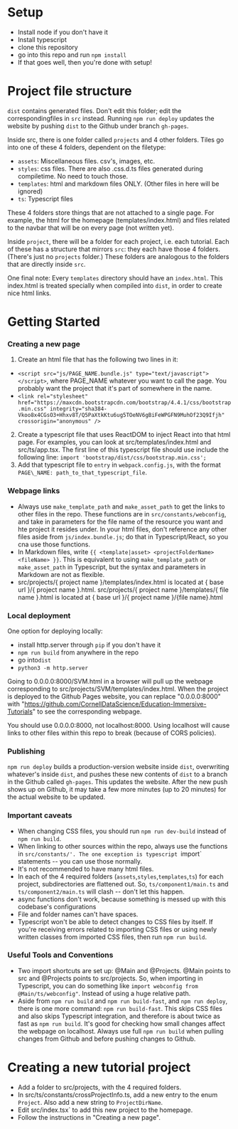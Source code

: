 # Setup

- Install node if you don't have it
- Install typescript
- clone this repository
- go into this repo and run `npm install`
- If that goes well, then you're done with setup!

# Project file structure

`dist` contains generated files. Don't edit this folder; edit the correspondingfiles in `src` instead.
Running `npm run deploy` updates the website by pushing `dist` to the Github under branch `gh-pages`.

Inside src, there is one folder called `projects` and 4 other folders. Tiles go into one of these 4 folders, dependent on the filetype:
- `assets`: Miscellaneous files. csv's, images, etc.
- `styles`: css files. There are also .css.d.ts files generated during compiletime. No need to touch those.
- `templates`: html and markdown files ONLY. (Other files in here will be ignored)
- `ts`: Typescript files

These 4 folders store things that are not attached to a single page. For example, the html for the homepage (templates/index.html) and files related to the navbar that will be on every page (not written yet).

Inside `project`, there will be a folder for each project, i.e. each tutorial. Each of these has a structure that mirrors `src`: they each have those 4 folders. (There's just no `projects` folder.) These folders are analogous to the folders that are directly inside `src`.

One final note: Every `templates` directory should have an `index.html`. This index.html is treated specially when compiled into `dist`, in order to create nice html links.

# Getting Started

### Creating a new page

1. Create an html file that has the following two lines in it: 
- `<script src="js/PAGE_NAME.bundle.js" type="text/javascript"></script>`, where PAGE\_NAME whatever you want to call the page. You probably want the project that it's part of somewhere in the name.
- `<link rel="stylesheet" href="https://maxcdn.bootstrapcdn.com/bootstrap/4.4.1/css/bootstrap.min.css" integrity="sha384-Vkoo8x4CGsO3+Hhxv8T/Q5PaXtkKtu6ug5TOeNV6gBiFeWPGFN9MuhOf23Q9Ifjh" crossorigin="anonymous" />`
2. Create a typescript file that uses ReactDOM to inject React into that html page. For examples, you can look at src/templates/index.html and src/ts/app.tsx. The first line of this typescript file should use include the following line:
`import 'bootstrap/dist/css/bootstrap.min.css';`
3. Add that typescript file to `entry` in `webpack.config.js`, with the format `PAGE\_NAME: path_to_that_typescript_file`. 

### Webpage links

- Always use `make_template_path` and `make_asset_path` to get the links to other files in the repo. These functions are in `src/constants/webconfig`, and take in parameters for the file name of the resource you want and hte project it resides under. In your html files, don't reference any other files aside from `js/index.bundle.js`; do that in Typescript/React, so you cna use those functions.
- In Markdown files, write `{{ <template|asset> <projectFolderName> <fileName> }}`. This is equivalent to using `make_template_path` or `make_asset_path` in Typescript, but the syntax and parameters in Markdown are not as flexible.
- src/projects/{ project name }/templates/index.html is located at { base url }/{ project name }.html. src/projects/{ project name }/templates/{ file name }.html is located at { base url }/{ project name }/{file name}.html

### Local deployment

One option for deploying locally:
- install http.server through `pip` if you don't have it
- `npm run build` from anywhere in the repo
- go into`dist`
- `python3 -m http.server`

Going to 0.0.0.0:8000/SVM.html in a browser will pull up the webpage corresponding to src/projects/SVM/templates/index.html. When the project is deployed to the Github Pages website, you can replace "0.0.0.0:8000" with "https://github.com/CornellDataScience/Education-Immersive-Tutorials" to see the corresponding webpage.

You should use 0.0.0.0:8000, not localhost:8000. Using localhost will cause links to other files within this repo to break (because of CORS policies).

### Publishing

`npm run deploy` builds a production-version website inside `dist`, overwriting whatever's inside `dist`, and pushes these new contents of `dist` to a branch in the Github called `gh-pages`. This updates the website. After the new push shows up on Github, it may take a few more minutes (up to 20 minutes) for the actual website to be updated.

### Important caveats

- When changing CSS files, you should run `npm run dev-build` instead of `npm run build`.
- When linking to other sources within the repo, always use the functions in `src/constants/'. The one exception is typescript `import` statements -- you can use those normally.
- It's not recommended to have many html files.
- In each of the 4 required folders (`assets`,`styles`,`templates`,`ts`) for each project, subdirectories are flattened out. So, `ts/component1/main.ts` and `ts/component2/main.ts` will clash -- don't let this happen.
- async functions don't work, because something is messed up with this codebase's configurations
- File and folder names can't have spaces.
- Typescript won't be able to detect changes to CSS files by itself. If you're receiving errors related to importing CSS files or using newly written classes from imported CSS files, then run `npm run build`.

### Useful Tools and Conventions

- Two import shortcuts are set up: @Main and @Projects. @Main points to src and @Projects points to src/projects. So, when importing in Typescript, you can do something like `import webconfig from @Main/ts/webconfig"`. Instead of using a huge relative path.
- Aside from `npm run build` and `npm run build-fast`, and `npm run deploy`, there is one more command: `npm run build-fast`. This skips CSS files and also skips Typescript integration, and therefore is about twice as fast as `npm run build`. It's good for checking how small changes affect the webpage on localhost. Always use full `npm run build` when pulling changes from Github and before pushing changes to Github.

# Creating a new tutorial project
- Add a folder to src/projects, with the 4 required folders.
- In src/ts/constants/crossProjectInfo.ts, add a new entry to the enum `Project`. Also add a new string to `ProjectDirName`.
- Edit src/index.tsx` to add this new project to the homepage.
- Follow the instructions in "Creating a new page".
